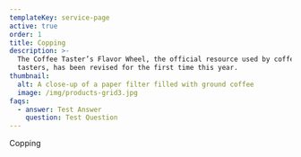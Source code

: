 ```yaml
---
templateKey: service-page
active: true
order: 1
title: Copping
description: >-
  The Coffee Taster’s Flavor Wheel, the official resource used by coffee
  tasters, has been revised for the first time this year.
thumbnail:
  alt: A close-up of a paper filter filled with ground coffee
  image: /img/products-grid3.jpg
faqs:
  - answer: Test Answer
    question: Test Question
---
```

Copping

